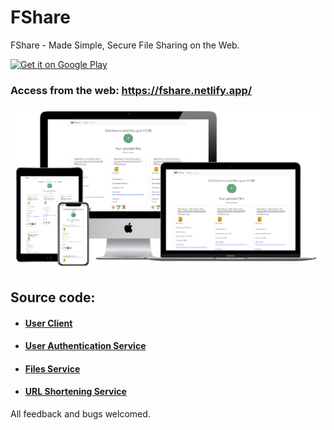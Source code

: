 # FShare
FShare - Made Simple, Secure File Sharing on the Web.

<a href='https://play.google.com/store/apps/details?id=com.pprathameshmore.fshare&pcampaignid=pcampaignidMKT-Other-global-all-co-prtnr-py-PartBadge-Mar2515-1'><img alt='Get it on Google Play' src='https://play.google.com/intl/en_us/badges/static/images/badges/en_badge_web_generic.png'/></a>

### Access from the web: https://fshare.netlify.app/

![FShare](./assets/mockup-mult.png)

## Source code:

- #### [User Client](https://github.com/pprathameshmore/fshare-clients)
- #### [User Authentication Service](https://github.com/pprathameshmore/fshare-auth-backend)
- #### [Files Service](https://github.com/pprathameshmore/fshare-files-backend)
- #### [URL Shortening Service](https://github.com/pprathameshmore/fshare-short-url-backend)

All feedback and bugs welcomed.